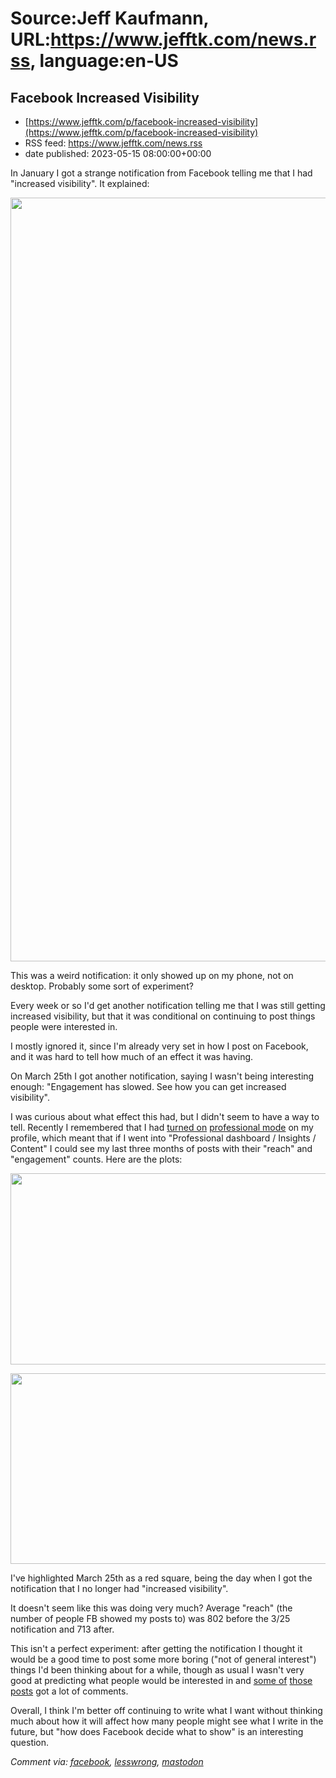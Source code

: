 # Source:Jeff Kaufmann, URL:https://www.jefftk.com/news.rss, language:en-US

## Facebook Increased Visibility
 - [https://www.jefftk.com/p/facebook-increased-visibility](https://www.jefftk.com/p/facebook-increased-visibility)
 - RSS feed: https://www.jefftk.com/news.rss
 - date published: 2023-05-15 08:00:00+00:00

<p><span>

In January I got a strange notification from Facebook telling me that
I had "increased visibility".  It explained:

</span>

<p>

<a href="https://www.jefftk.com/facebook-increased-visibility-notification-big.png"><img class="mobile-fullwidth" height="1222" src="https://www.jefftk.com/facebook-increased-visibility-notification.png" width="550" /><div class="image-vertical-spacer"></div></a>

</p>

<p>

This was a weird notification: it only showed up on my phone, not on
desktop.  Probably some sort of experiment?

</p>

<p>

Every week or so I'd get another notification telling me that I was
still getting increased visibility, but that it was conditional on
continuing to post things people were interested in.

</p>

<p>

I mostly ignored it, since I'm already very set in how I post on
Facebook, and it was hard to tell how much of an effect it was having.

</p>

<p>

On March 25th I got another notification, saying I wasn't being
interesting enough: "Engagement has slowed.  See how you can get
increased visibility".

</p>

<p>

I was curious about what effect this had, but I didn't seem to have a
way to tell.  Recently I remembered that I had <a href="https://www.facebook.com/business/help/545581016154662">turned
on</a> <a href="https://www.facebook.com/business/help/2680340558863560">professional
mode</a> on my profile, which meant that if I went into "Professional
dashboard / Insights / Content" I could see my last three months of
posts with their "reach" and "engagement" counts.  Here are the
plots:

</p>

<p>

<a href="https://www.jefftk.com/facebook-engagement-by-date-big.png"><img class="mobile-fullwidth" height="306" src="https://www.jefftk.com/facebook-engagement-by-date.png" width="550" /><div class="image-vertical-spacer"></div></a>

</p>

<p>

<a href="https://www.jefftk.com/facebook-reach-by-date-big.png"><img class="mobile-fullwidth" height="305" src="https://www.jefftk.com/facebook-reach-by-date.png" width="550" /><div class="image-vertical-spacer"></div></a>

</p>

<p>

I've highlighted March 25th as a red square, being the day when I got
the notification that I no longer had "increased visibility".

</p>

<p>

It doesn't seem like this was doing very much?  Average "reach" (the
number of people FB showed my posts to) was 802 before the 3/25
notification and 713 after.

</p>

<p>

This isn't a perfect experiment: after getting the notification I
thought it would be a good time to post some more boring ("not of
general interest") things I'd been thinking about for a while, though
as usual I wasn't very good at predicting what people would be
interested in and <a href="https://www.jefftk.com/p/boston-social-dance-covid-requirements">some of</a> <a href="https://www.jefftk.com/p/violin-supports">those posts</a> got a
lot of comments.

</p>

<p>

Overall, I think I'm better off continuing to write what I want
without thinking much about how it will affect how many people might
see what I write in the future, but "how does Facebook decide what to
show" is an interesting question.

  </p>

<p><i>Comment via: <a href="https://www.facebook.com/jefftk/posts/pfbid033EfzegdXbersiBAKmJiaJTWYJ2xbNPJs7is7DYQM4Z2R1aVqTgpPgPQr1TgVFopKl">facebook</a>, <a href="https://lesswrong.com/posts/iGx9pZcLoo3jtGtih">lesswrong</a>, <a href="https://mastodon.mit.edu/@jefftk/110373418664880008">mastodon</a></i></p>

